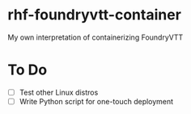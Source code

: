 # rhf-foundryvtt-container
 My own interpretation of containerizing FoundryVTT

 # To Do
 - [ ] Test other Linux distros
 - [ ] Write Python script for one-touch deployment
